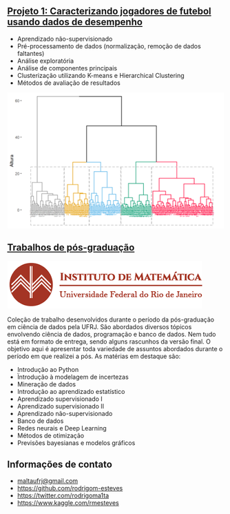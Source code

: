 ## [Projeto 1: Caracterizando jogadores de futebol usando dados de desempenho](https://github.com/rodrigom-esteves/trabalhos_pos_ciencia_de_dados/blob/main/Aprendizado%20n%C3%A3o-supervisionado/premier_final.pdf)
* Aprendizado não-supervisionado
* Pré-processamento de dados (normalização, remoção de dados faltantes)
* Análise exploratória
* Análise de componentes principais
* Clusterização utilizando K-means e Hierarchical Clustering
* Métodos de avaliação de resultados

![](/images/img1.png)

## [Trabalhos de pós-graduação](https://github.com/rodrigom-esteves/trabalhos_pos_ciencia_de_dados)

![](/images/imufrjlogo.png)

Coleção de trabalho desenvolvidos durante o período da pós-graduação em ciência de dados pela UFRJ. São abordados diversos tópicos envolvendo ciência de dados, programação e banco de dados. Nem tudo está em formato de entrega, sendo alguns rascunhos da versão final. O objetivo aqui é apresentar toda variedade de assuntos abordados durante o período em que realizei a pós. As matérias em destaque são: 
* Introdução ao Python
* Ïntrodução à modelagem de incertezas
* Mineração de dados
* Introdução ao aprendizado estatístico
* Aprendizado supervisionado I
* Aprendizado supervisionado II
* Aprendizado não-supervisionado
* Banco de dados
* Redes neurais e Deep Learning
* Métodos de otimização
* Previsões bayesianas e modelos gráficos

## Informações de contato
* maltaufrj@gmail.com
* https://github.com/rodrigom-esteves
* https://twitter.com/rodrigoma1ta
* https://www.kaggle.com/rmesteves
